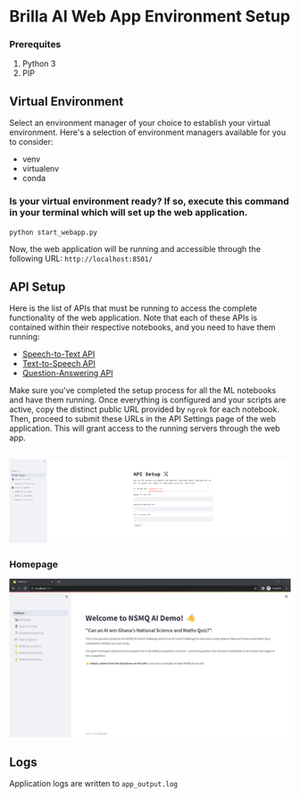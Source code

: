 # Brilla AI Web App Environment Setup

### Prerequites
1. Python 3 
2. PIP 

## Virtual Environment
Select an environment manager of your choice to establish your virtual environment. Here's a selection of environment managers available for you to consider:
- venv
- virtualenv
- conda

### Is your virtual environment ready? If so, execute this command in your terminal which will set up the web application.
```bash
python start_webapp.py
```

Now, the web application will be running and accessible through the following URL: ```http://localhost:8501/```

## API Setup 
Here is the list of APIs that must be running to access the complete functionality of the web application. Note that each of these APIs is contained within their respective notebooks, and you need to have them running:
- [Speech-to-Text API](https://github.com/nsmq-ai/nsmqai/blob/main/speech-to-text/STT_Inference_API_Server_Colab_Notebook.ipynb)
- [Text-to-Speech API](https://github.com/nsmq-ai/nsmqai/blob/main/text-to-speech/TTS_inference_API_notebook.ipynb)
- [Question-Answering API](https://github.com/nsmq-ai/nsmqai/blob/main/question-answering/QAML_Inference_API_Notebook.ipynb)



Make sure you've completed the setup process for all the ML notebooks and have them running. Once everything is configured and your scripts are active, copy the distinct public URL provided by `ngrok` for each notebook. Then, proceed to submit these URLs in the API Settings page of the web application. This will grant access to the running servers through the web app.

![API Setup page](./images/APISetUp.png)
--- 

### Homepage
![homepage](./images/homepage.png)

## Logs
Application logs are written to `app_output.log`
